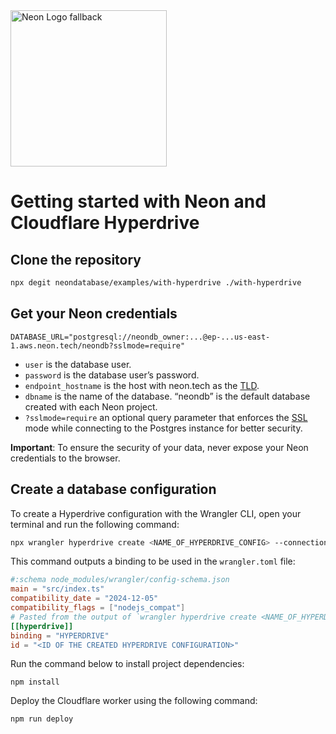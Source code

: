 <picture>
  <source media="(prefers-color-scheme: dark)" srcset="https://neon.com/brand/neon-logo-dark-color.svg">
  <source media="(prefers-color-scheme: light)" srcset="https://neon.com/brand/neon-logo-light-color.svg">
  <img width="250px" alt="Neon Logo fallback" src="https://neon.com/brand/neon-logo-dark-color.svg">
</picture>

# Getting started with Neon and Cloudflare Hyperdrive

## Clone the repository

```bash
npx degit neondatabase/examples/with-hyperdrive ./with-hyperdrive
```

## Get your Neon credentials

```
DATABASE_URL="postgresql://neondb_owner:...@ep-...us-east-1.aws.neon.tech/neondb?sslmode=require"
```

- `user` is the database user.
- `password` is the database user’s password.
- `endpoint_hostname` is the host with neon.tech as the [TLD](https://www.cloudflare.com/en-gb/learning/dns/top-level-domain/).
- `dbname` is the name of the database. “neondb” is the default database created with each Neon project.
- `?sslmode=require` an optional query parameter that enforces the [SSL](https://www.cloudflare.com/en-gb/learning/ssl/what-is-ssl/) mode while connecting to the Postgres instance for better security.

**Important**: To ensure the security of your data, never expose your Neon credentials to the browser.

## Create a database configuration

To create a Hyperdrive configuration with the Wrangler CLI, open your terminal and run the following command:

```bash
npx wrangler hyperdrive create <NAME_OF_HYPERDRIVE_CONFIG> --connection-string="postgresql://neondb_owner:...@ep-...us-east-1.aws.neon.tech/neondb?sslmode=require"
```

This command outputs a binding to be used in the `wrangler.toml` file:

```toml
#:schema node_modules/wrangler/config-schema.json
main = "src/index.ts"
compatibility_date = "2024-12-05"
compatibility_flags = ["nodejs_compat"]
# Pasted from the output of `wrangler hyperdrive create <NAME_OF_HYPERDRIVE_CONFIG> --connection-string=[...]` above.
[[hyperdrive]]
binding = "HYPERDRIVE"
id = "<ID OF THE CREATED HYPERDRIVE CONFIGURATION>"
```

Run the command below to install project dependencies:

```
npm install
```

Deploy the Cloudflare worker using the following command:

```
npm run deploy
```
